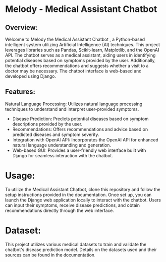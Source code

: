 # Melody - Medical Assistant Chatbot
## Overview:
Welcome to Melody the Medical Assistant Chatbot , a Python-based intelligent system utilizing Artificial Intelligence (AI) techniques. This project leverages libraries such as Pandas, Scikit-learn, Matplotlib, and the OpenAI API. The chatbot serves as a medical assistant, aiding users in identifying potential diseases based on symptoms provided by the user. Additionally, the chatbot offers recommendations and suggests whether a visit to a doctor may be necessary. The chatbot interface is web-based and developed using Django.

## Features:
Natural Language Processing: Utilizes natural language processing techniques to understand and interpret user-provided symptoms.
- Disease Prediction: Predicts potential diseases based on symptom descriptions provided by the user.
- Recommendations: Offers recommendations and advice based on predicted diseases and symptom severity.
- Integration with OpenAI API: Incorporates the OpenAI API for enhanced natural language understanding and generation.
- Web-based GUI: Provides a user-friendly web interface built with Django for seamless interaction with the chatbot.
# Usage:
To utilize the Medical Assistant Chatbot, clone this repository and follow the setup instructions provided in the documentation. Once set up, you can launch the Django web application locally to interact with the chatbot. Users can input their symptoms, receive disease predictions, and obtain recommendations directly through the web interface.

# Dataset:
This project utilizes various medical datasets to train and validate the chatbot's disease prediction model. Details on the datasets used and their sources can be found in the documentation.
